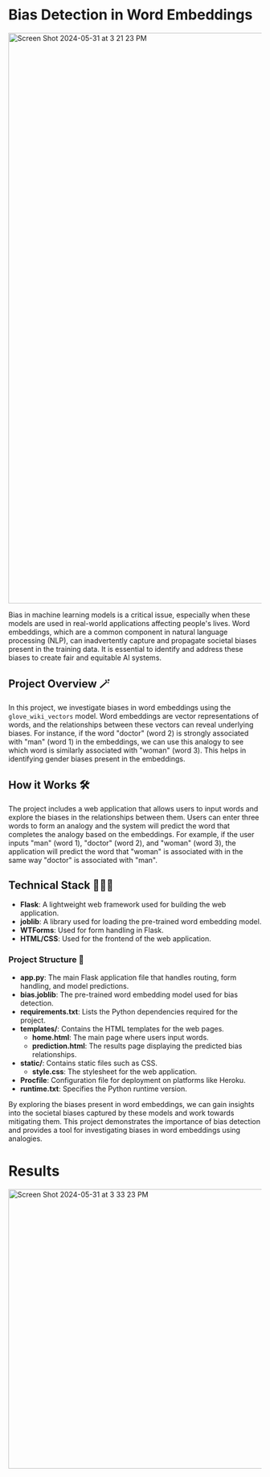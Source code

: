 # Bias Detection in Word Embeddings
<img width="1133" alt="Screen Shot 2024-05-31 at 3 21 23 PM" src="https://github.com/nimamot/bias_analysis/assets/64922998/1ddb2564-81e1-4508-9fac-9034c89aca62">

Bias in machine learning models is a critical issue, especially when these models are used in real-world applications affecting people's lives. Word embeddings, which are a common component in natural language processing (NLP), can inadvertently capture and propagate societal biases present in the training data. It is essential to identify and address these biases to create fair and equitable AI systems.

## Project Overview 🪄

In this project, we investigate biases in word embeddings using the `glove_wiki_vectors` model. Word embeddings are vector representations of words, and the relationships between these vectors can reveal underlying biases. For instance, if the word "doctor" (word 2) is strongly associated with "man" (word 1) in the embeddings, we can use this analogy to see which word is similarly associated with "woman" (word 3). This helps in identifying gender biases present in the embeddings.

## How it Works 🛠

The project includes a web application that allows users to input words and explore the biases in the relationships between them. Users can enter three words to form an analogy and the system will predict the word that completes the analogy based on the embeddings. For example, if the user inputs "man" (word 1), "doctor" (word 2), and "woman" (word 3), the application will predict the word that "woman" is associated with in the same way "doctor" is associated with "man".

## Technical Stack 👨🏽‍💻

- **Flask**: A lightweight web framework used for building the web application.
- **joblib**: A library used for loading the pre-trained word embedding model.
- **WTForms**: Used for form handling in Flask.
- **HTML/CSS**: Used for the frontend of the web application.

### Project Structure 💈

- **app.py**: The main Flask application file that handles routing, form handling, and model predictions.
- **bias.joblib**: The pre-trained word embedding model used for bias detection.
- **requirements.txt**: Lists the Python dependencies required for the project.
- **templates/**: Contains the HTML templates for the web pages.
  - **home.html**: The main page where users input words.
  - **prediction.html**: The results page displaying the predicted bias relationships.
- **static/**: Contains static files such as CSS.
  - **style.css**: The stylesheet for the web application.
- **Procfile**: Configuration file for deployment on platforms like Heroku.
- **runtime.txt**: Specifies the Python runtime version.


By exploring the biases present in word embeddings, we can gain insights into the societal biases captured by these models and work towards mitigating them. This project demonstrates the importance of bias detection and provides a tool for investigating biases in word embeddings using analogies.




# Results
<img width="555" alt="Screen Shot 2024-05-31 at 3 33 23 PM" src="https://github.com/nimamot/bias_analysis/assets/64922998/6c7ac3f9-b086-44a8-8ec7-ae66bbb6ab88">

